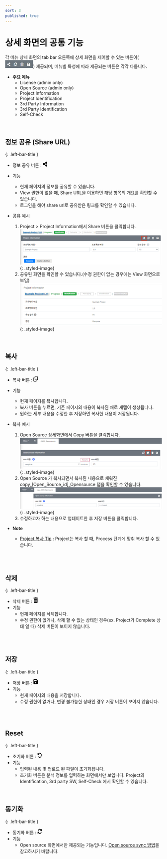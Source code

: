 ```yaml
---
sort: 3
published: true
---
```


# 상세 화면의 공통 기능  
각 메뉴 상세 화면의 tab bar 오른쪽에 상세 화면을 제어할 수 있는 버튼이(<img src="../../images/common/information_view_button/common_icon.png" width="90" height="25" alt="CommonIcon" />) 제공되며, 메뉴별 특성에 따라 제공되는 버튼은 각각 다릅니다.  
- **주요 메뉴** 
    - License (admin only)
    - Open Source (admin only) 
    - Project Information
    - Project Identification
    - 3rd Party Information 
    - 3rd Party Identification 
    - Self-Check 
<br><br><br>
 
## 정보 공유 (Share URL)   
{: .left-bar-title }
- 정보 공유 버튼 : <img src="../../images/common/information_view_button/share-nodes-solid.png" width="14" height="18" alt="ShareIcon" />  
- 기능
    - 현재 페이지의 정보를 공유할 수 있습니다. 
    - View 권한이 없을 때, Share URL을 이용하면 해당 항목의 개요를 확인할 수 있습니다.  
    - 로그인을 해야 share url로 공유받은 링크를 확인할 수 있습니다.  

- 공유 예시
    1. Project > Project Information에서 Share 버튼을 클릭합니다.
    ![ExampleShareURLBtn](../../images/common/information_view_button/ex_share_url_project_info.png){: .styled-image}
    2. 공유된 화면을 확인할 수 있습니다.(수정 권한이 없는 경우에는 View 화면으로 보임)
    ![ExampleProjectInfoView](../../images/common/information_view_button/ex_share_url_project_info_view.png){: .styled-image}
<br><br><br>

## 복사   
{: .left-bar-title }
- 복사 버튼 : <img src="../../images/common/information_view_button/copy-regular.png" width="14" height="18" alt="CopyIcon" />  
- 기능
    - 현재 페이지를 복사합니다.  
    - 복사 버튼을 누르면, 기존 페이지의 내용이 복사된 채로 새탭이 생성됩니다.  
    - 원하는 세부 내용을 수정한 후 저장하면 복사한 내용이 저장됩니다.  
- 복사 예시  
    1. Open Source 상세화면에서 Copy 버튼을 클릭합니다.  
    ![ExampleCopyOSS](../../images/common/information_view_button/ex_copy_oss.png){: .styled-image}  
    2. Open Source 가 복사되면서 복사된 내용으로 채워진 copy_[Open_Source_id]_Opensource 탭을 확인할 수 있습니다.  
    ![ExampleCopyOSSPage](../../images/common/information_view_button/ex_copy_oss_page.png){: .styled-image}  
    3. 수정하고자 하는 내용으로 업데이트한 후 저장 버튼을 클릭합니다.  

- **Note**  
    - [Project 복사 Tip](../../2_project/3_reuse_project/1_copy_project.md#프로젝트-재사용하기-프로젝트-복사) : Project는 복사 할 때, Process 단계에 맞춰 복사 할 수 있습니다.  
<br><br><br>


## 삭제   
{: .left-bar-title }  
- 삭제 버튼 : <img src="../../images/common/oss_table_buttons/trash_can.png" width="14" height="18" alt="DeleteIcon" />   
- 기능  
    - 현재 페이지를 삭제합니다.  
    - 수정 권한이 없거나, 삭제 할 수 없는 상태인 경우(ex. Project가 Complete 상태 일 때) 삭제 버튼이 보이지 않습니다.  
<br><br><br>

## 저장    
{: .left-bar-title }  
- 저장 버튼 : <img src="../../images/common/information_view_button/floppy-disk-solid.png" width="14" height="18" alt="SaveIcon" />  
- 기능  
    - 현재 페이지의 내용을 저장합니다.  
    - 수정 권한이 없거나, 변경 불가능한 상태인 경우 저장 버튼이 보이지 않습니다.  
<br><br><br>


## Reset  
{: .left-bar-title }  
- 초기화 버튼 : <img src="../../images/common/information_view_button/rotate-left-solid.png" width="14" height="18" alt="ResetIcon" />  
- 기능  
    - 입력된 내용 및 업로드 된 파일이 초기화됩니다.  
    - 초기화 버튼은 분석 정보를 입력하는 화면에서만 보입니다. Project의 Identification, 3rd party SW, Self-Check 에서 확인할 수 있습니다.
<br><br><br>


## 동기화    
{: .left-bar-title }  
- 동기화 버튼 : <img src="../../images/common/information_view_button/rotate-solid.png" width="14" height="18" alt="SyncIcon" />  
- 기능
    - Open source 화면에서만 제공되는 기능입니다. [Open source sync 방법](../../../menu/3_oss.md#oss-버전별-정보-일괄-변경-기능)을 참고하시기 바랍니다.
